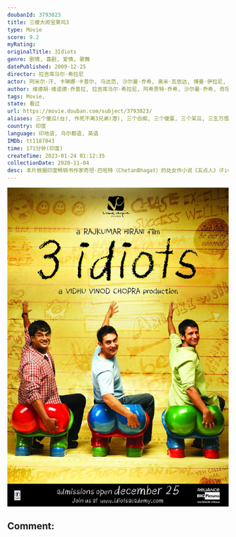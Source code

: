 ```yaml
---
doubanId: 3793023
title: 三傻大闹宝莱坞3
type: Movie
score: 9.2
myRating: 
originalTitle: 3Idiots
genre: 剧情, 喜剧, 爱情, 歌舞
datePublished: 2009-12-25
director: 拉吉库马尔·希拉尼
actor: 阿米尔·汗, 卡琳娜·卡普尔, 马达范, 沙尔曼·乔希, 奥米·瓦依达, 博曼·伊拉尼, 莫娜·辛格, 拉杰夫·拉宾德拉纳特安, undefined, 阿里·法扎勒, 帕里卡沙特.萨赫尼, undefined, 贾维德·杰弗里
author: 维德胡·维诺德·乔普拉, 拉吉库马尔·希拉尼, 阿希贾特·乔希, 沙尔曼·乔希, 奇坦·巴哈特
tags: Movie, 
state: 看过
url: https://movie.douban.com/subject/3793023/
aliases: 三个傻瓜(台), 作死不离3兄弟(港), 三个白痴, 三个傻蛋, 三个呆瓜, 三生万悟, 寻找兰彻, Three_Idiots
country: 印度
language: 印地语, 乌尔都语, 英语
IMDb: tt1187043
time: 171分钟(印度)
createTime: 2023-01-24 01:12:35
collectionDate: 2020-11-04
desc: 本片根据印度畅销书作家奇坦·巴哈特（ChetanBhagat）的处女作小说《五点人》（FivePointSomeone）改编而成。法兰（马德哈万RMadhavan饰）、拉杜（沙曼·乔希S...
---
```


![image](assets/p579729551.jpg)

Comment: 
---

